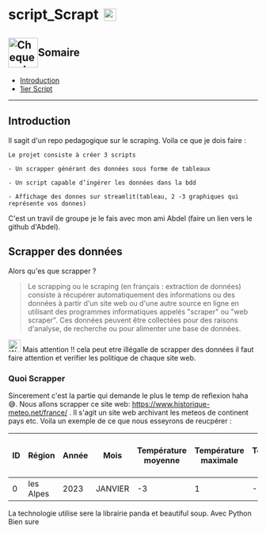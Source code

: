 <h1 style="display:flex; align-items:center">
        script_Scrapt <img src="https://raw.githubusercontent.com/Tarikul-Islam-Anik/Animated-Fluent-Emojis/master/Emojis/Objects/Magnifying%20Glass%20Tilted%20Left.png" alt="Magnifying Glass Tilted Left" width="25" height="25" style="margin-left:10px;">
</h1>

<h2 style="display:flex; align-items:center"><img src="https://raw.githubusercontent.com/Tarikul-Islam-Anik/Animated-Fluent-Emojis/master/Emojis/Symbols/Chequered%20Flag.png" alt="Chequered Flag" width="60" />  Somaire</h2>

- [Introduction](./README.md#Introduction)
- [1ier Script](./README.md#Scrapper_des_données)

---

## Introduction

Il sagit d'un repo pedagogique sur le scraping. Voila ce que je dois faire :

```
Le projet consiste à créer 3 scripts 

- Un scrapper générant des données sous forme de tableaux

- Un script capable d’ingérer les données dans la bdd

- Affichage des donnes sur streamlit(tableau, 2 -3 graphiques qui représente vos donnes)
```

C'est un travil de groupe je le fais avec mon ami Abdel (faire un lien vers le github d'Abdel).

## Scrapper des données

Alors qu'es que scrapper ?

> Le scrapping ou le scraping (en français : extraction de données) consiste à récupérer automatiquement des informations ou des données à partir d'un site web ou d'une autre source en ligne en utilisant des programmes informatiques appelés "scraper" ou "web scraper". Ces données peuvent être collectées pour des raisons d'analyse, de recherche ou pour alimenter une base de données.

<img src="https://raw.githubusercontent.com/Tarikul-Islam-Anik/Animated-Fluent-Emojis/master/Emojis/Symbols/Warning.png" alt="Warning" width="25" height="25" /> Mais attention !!
cela peut etre illégalle de scrapper des données il faut faire attention et verifier les politique de chaque site web.

<h3>Quoi Scrapper</h3>

Sincerement c'est la partie qui demande le plus le temp de reflexion haha 😅.
Nous allons scrapper ce site web: https://www.historique-meteo.net/france/ .
Il s'agit un site web archivant les meteos de continent pays etc.
Voila un exemple de ce que nous esseyrons de reucpérer :

| ID | Région | Année | Mois | Température moyenne | Température maximale | Température minimale | Température maximale maximum | Température minimale maximum | Température minimale minimum | Vitesse du vent | Température du vent | Précipitations moyennes par jour | Record de précipitations sur une journée | Humidité | Visibilité | Couverture nuageuse | Heure du lever du soleil | Heure du coucher du soleil | Durée du jour |
| ----- | ----- | ----- | ----- | ----- | ----- | ----- | ----- | ----- | ----- | ----- | ----- | ----- | ----- | ----- | ----- | ----- | ----- | ----- | ----- |
| 0 | les Alpes | 2023 | JANVIER | -3 | 1 | -7 | 16 | 9 | -26 | 10km/h | -11 | 1mm | 11mm | 90% | 9km | 50% | 08:18:00 | 17:45:00 | 9:27:0 |

La technologie utilise sere la librairie panda et beautiful soup. Avec Python Bien sure
